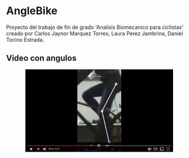 # AngleBike
Proyecto del trabajo de fin de grado 'Analisis Biomecanico para ciclistas' creado por Carlos Jaynor Marquez Torres, Laura Perez Jambrina, Daniel Tocino Estrada.

## Video con angulos
<div align='center'>
  <img href ='https://www.youtube.com/watch?v=BZ6KDBuNCKQ' src='imagenes/Resultado_video.jpg' width='400px'>
</div>
